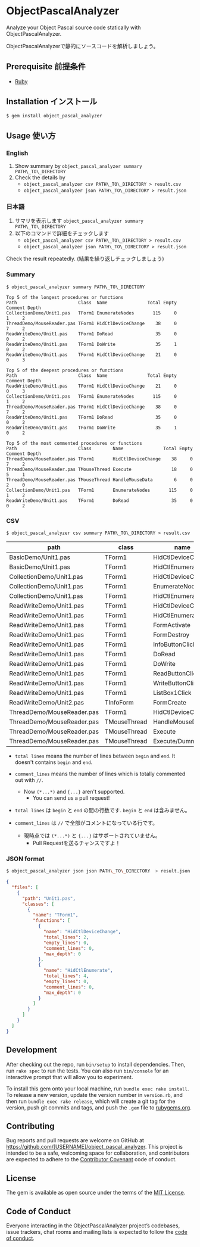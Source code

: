# ObjectPascalAnalyzer

Analyze your Object Pascal source code statically with ObjectPascalAnalyzer.

ObjectPascalAnalyzerで静的にソースコードを解析しましょう。


## Prerequisite 前提条件

- [Ruby](https://www.ruby-lang.org/ja/downloads/)


## Installation インストール

```bash
$ gem install object_pascal_analyzer
```

## Usage 使い方

### English

1. Show summary by `object_pascal_analyzer summary PATH\_TO\_DIRECTORY`
1. Check the details by
    - `object_pascal_analyzer csv PATH\_TO\_DIRECTORY > result.csv`
    - `object_pascal_analyzer json PATH\_TO\_DIRECTORY > result.json`

### 日本語

1. サマリを表示します `object_pascal_analyzer summary PATH\_TO\_DIRECTORY`
1. 以下のコマンドで詳細をチェックします
    - `object_pascal_analyzer csv PATH\_TO\_DIRECTORY > result.csv`
    - `object_pascal_analyzer json PATH\_TO\_DIRECTORY > result.json`

Check the result repeatedly. (結果を繰り返しチェックしましょう)

### Summary

```
$ object_pascal_analyzer summary PATH\_TO\_DIRECTORY
```

```
Top 5 of the longest procedures or functions
Path                       Class  Name               Total Empty Comment Depth
CollectionDemo/Unit1.pas   TForm1 EnumerateNodes       115     0       1     2
ThreadDemo/MouseReader.pas TForm1 HidCtlDeviceChange    38     0       7     2
ReadWriteDemo/Unit1.pas    TForm1 DoRead                35     0       0     2
ReadWriteDemo/Unit1.pas    TForm1 DoWrite               35     1       0     2
ReadWriteDemo/Unit1.pas    TForm1 HidCtlDeviceChange    21     0       0     3

Top 5 of the deepest procedures or functions
Path                       Class  Name               Total Empty Comment Depth
ReadWriteDemo/Unit1.pas    TForm1 HidCtlDeviceChange    21     0       0     3
CollectionDemo/Unit1.pas   TForm1 EnumerateNodes       115     0       1     2
ThreadDemo/MouseReader.pas TForm1 HidCtlDeviceChange    38     0       7     2
ReadWriteDemo/Unit1.pas    TForm1 DoRead                35     0       0     2
ReadWriteDemo/Unit1.pas    TForm1 DoWrite               35     1       0     2

Top 5 of the most commented procedures or functions
Path                       Class        Name               Total Empty Comment Depth
ThreadDemo/MouseReader.pas TForm1       HidCtlDeviceChange    38     0       7     2
ThreadDemo/MouseReader.pas TMouseThread Execute               18     0       5     1
ThreadDemo/MouseReader.pas TMouseThread HandleMouseData        6     0       2     0
CollectionDemo/Unit1.pas   TForm1       EnumerateNodes       115     0       1     2
ReadWriteDemo/Unit1.pas    TForm1       DoRead                35     0       0     2
```


### CSV

```
$ object_pascal_analyzer csv summary PATH\_TO\_DIRECTORY > result.csv
```


path | class | name | total_lines | empty_lines | comment_lines | max_depth
-- | -- | -- | -- | -- | -- | --
BasicDemo/Unit1.pas | TForm1 | HidCtlDeviceChange | 2 | 0 | 0 | 0
BasicDemo/Unit1.pas | TForm1 | HidCtlEnumerate | 4 | 0 | 0 | 0
CollectionDemo/Unit1.pas | TForm1 | HidCtlDeviceChange | 3 | 0 | 0 | 0
CollectionDemo/Unit1.pas | TForm1 | EnumerateNodes | 115 | 0 | 1 | 2
CollectionDemo/Unit1.pas | TForm1 | HidCtlEnumerate | 7 | 0 | 0 | 0
ReadWriteDemo/Unit1.pas | TForm1 | HidCtlDeviceChange | 21 | 0 | 0 | 3
ReadWriteDemo/Unit1.pas | TForm1 | HidCtlEnumerate | 12 | 0 | 0 | 1
ReadWriteDemo/Unit1.pas | TForm1 | FormActivate | 18 | 0 | 0 | 1
ReadWriteDemo/Unit1.pas | TForm1 | FormDestroy | 6 | 0 | 0 | 1
ReadWriteDemo/Unit1.pas | TForm1 | InfoButtonClick | 7 | 0 | 0 | 1
ReadWriteDemo/Unit1.pas | TForm1 | DoRead | 35 | 0 | 0 | 2
ReadWriteDemo/Unit1.pas | TForm1 | DoWrite | 35 | 1 | 0 | 2
ReadWriteDemo/Unit1.pas | TForm1 | ReadButtonClick | 1 | 0 | 0 | 0
ReadWriteDemo/Unit1.pas | TForm1 | WriteButtonClick | 1 | 0 | 0 | 0
ReadWriteDemo/Unit1.pas | TForm1 | ListBox1Click | 12 | 0 | 0 | 1
ReadWriteDemo/Unit2.pas | TInfoForm | FormCreate | 17 | 0 | 0 | 0
ThreadDemo/MouseReader.pas | TForm1 | HidCtlDeviceChange | 38 | 0 | 7 | 2
ThreadDemo/MouseReader.pas | TMouseThread | HandleMouseData | 6 | 0 | 2 | 0
ThreadDemo/MouseReader.pas | TMouseThread | Execute | 18 | 0 | 5 | 1
ThreadDemo/MouseReader.pas | TMouseThread | Execute/Dummy | 0 | 0 | 0 | 0

- `total lines` means the number of lines between `begin` and `end`. It doesn't contains `begin` and `end`.
- `comment_lines` means the number of lines which is totally commented out with `//`.
    - Now `(*...*)` and `{...}` aren't supported.
        - You can send us a pull request!


- `total lines` は `begin` と `end` の間の行数です. `begin` と `end` は含みません。
- `comment_lines` は `//` で全部がコメントになっている行です。
    - 現時点では `(*...*)` と `{...}` はサポートされていません。
        - Pull Requestを送るチャンスですよ！

### JSON format

```bash
$ object_pascal_analyzer json json PATH\_TO\_DIRECTORY  > result.json
```

```json
{
  "files": [
    {
      "path": "Unit1.pas",
      "classes": [
        {
          "name": "TForm1",
          "functions": [
            {
              "name": "HidCtlDeviceChange",
              "total_lines": 2,
              "empty_lines": 0,
              "comment_lines": 0,
              "max_depth": 0
            },
            {
              "name": "HidCtlEnumerate",
              "total_lines": 4,
              "empty_lines": 0,
              "comment_lines": 0,
              "max_depth": 0
            }
          ]
        }
      ]
    }
  ]
}
```


## Development

After checking out the repo, run `bin/setup` to install dependencies. Then, run `rake spec` to run the tests. You can also run `bin/console` for an interactive prompt that will allow you to experiment.

To install this gem onto your local machine, run `bundle exec rake install`. To release a new version, update the version number in `version.rb`, and then run `bundle exec rake release`, which will create a git tag for the version, push git commits and tags, and push the `.gem` file to [rubygems.org](https://rubygems.org).

## Contributing

Bug reports and pull requests are welcome on GitHub at https://github.com/[USERNAME]/object_pascal_analyzer. This project is intended to be a safe, welcoming space for collaboration, and contributors are expected to adhere to the [Contributor Covenant](http://contributor-covenant.org) code of conduct.

## License

The gem is available as open source under the terms of the [MIT License](https://opensource.org/licenses/MIT).

## Code of Conduct

Everyone interacting in the ObjectPascalAnalyzer project’s codebases, issue trackers, chat rooms and mailing lists is expected to follow the [code of conduct](https://github.com/[USERNAME]/object_pascal_analyzer/blob/master/CODE_OF_CONDUCT.md).
